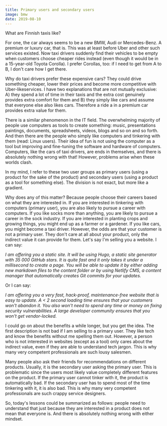 ```yaml
---
title: Primary users and secondary users
image: bmw
date: 2019-08-10
---
```


What are Finnish taxis like?

For one, the car always seems to be a new BMW, Audi or Mercedes-Benz. A premium or luxury car, that is. This was at
least before Uber and other such services existed. Now taxi drivers suddenly find their vehicles to be empty when
customers choose cheaper rides instead (even though it would be in a 15-year-old Toyota Corolla).
I prefer Corollas, too: if I need to get from A to B, I don't care how I get there.

Why do taxi drivers prefer these expensive cars? They could drive something cheaper, lower their prices and become more
competitive with Uber-likeservices. I have two explanations that are not mutually exclusive: A) they spend a lot of time
in their taxis and the extra cost genuinely provides extra comfort for them and B) they simply like cars and assume that
everyone else also likes cars. Therefore a ride a in a premium car provides extra value for them.

There is a similar phenomenon in the IT field. The overwhelming majority of people use computers as tools to create
something: music, presentations paintings, documents, spreadsheets, videos, blogs and so on and so forth. And then
there are the people who simply like computers and tinkering with them (read: Linux users). Their idea of fun is not
using the computer as a tool but improving and fine-tuning the software and hardware of computers. Computers, like
the cars of taxi drivers, are ends in themselves, and there is absolutely nothing wrong with that! However, problems
arise when these worlds clash.

In my mind, I refer to these two user groups as primary users (using a product for the sake of the product) and
secondary users (using a product as a tool for something else). The division is not exact, but more like a gradient.

Why does any of this matter? Because people choose their careers based on what they are interested in. If you are 
interested in tinkering with computers (primary user), you are also likely to pursue a career with computers. If you
like socks more than anything, you are likely to pursue a career in the sock industry. If you are interested in planting
crops and growing things, you might end up as a farmer or a gardener. If you like cars, you might become a taxi driver.
However, the odds are that your customer is not a primary user. They don't care at all about your product, only the
indirect value it can provide for them. Let's say I'm selling you a website. I can say:

_I am offering you a static site. It will be using Hugo, a static site generator with 35 000 GitHub stars. It is quite
fast and it only takes it under a millisecond to create a page. You will be able to update it by either adding new
markdown files to the content folder or by using Netlify CMS, a content manager that automatically creates Git
commits for your updates._

Or I can say:

_I am offering you a very fast, hack-proof, maintenance-free website that is easy to update. A < 2 second loading time
ensures that your customers won't abandon it. You also won't need to spend any time or money on fixing security
vulnerabilities. A large developer community ensures that you won't get vendor-locked._

I could go on about the benefits a while longer, but you get the idea. The first description is not bad if I am selling
to a primary user. They like tech and know the benefits without me spelling them out. However, a person who is not
interested in websites (except as a tool) only cares about the indirect value, even if they are able to understand
tech jargon. This is why many very competent professionals are such lousy salesmen. 

Many people also ask their friends for recommendations on different products. Usually, it is the secondary user asking
the primary user. This is problematic since the users most likely value completely different features on the product.
If the primary user cannot tinker with it, the product is automatically bad. If the secondary user has to spend most of
the time tinkering with it, it is also bad. This is why many very competent professionals are such crappy service
designers.

So, today's lessons could be summarized as follows: people need to understand that just because they are interested in
a product does not mean that everyone is. And there is absolutely nothing wrong with either mindset.
